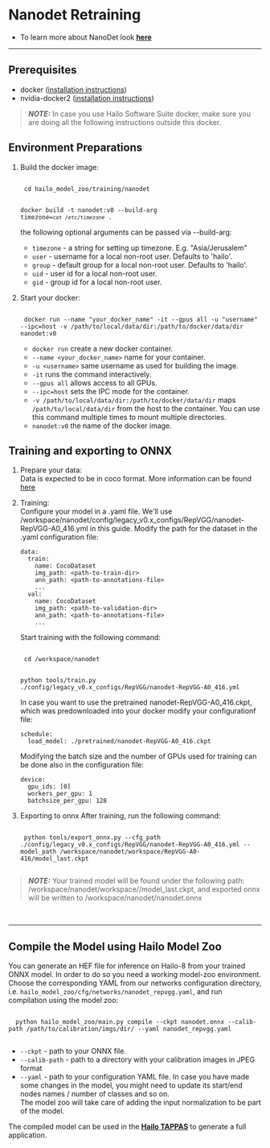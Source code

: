 # Nanodet Retraining
* To learn more about NanoDet look [**here**](https://github.com/hailo-ai/nanodet)
---

## Prerequisites
  * docker ([installation instructions](https://docs.docker.com/engine/install/ubuntu/))
  * nvidia-docker2 ([installation instructions](https://docs.nvidia.com/datacenter/cloud-native/container-toolkit/install-guide.html))
  > **_NOTE:_**  In case you use Hailo Software Suite docker, make sure you are doing all the following instructions outside this docker.
## Environment Preparations
1. Build the docker image:
    
    <code stage="docker_build">
    cd <span val="dockerfile_path">hailo_model_zoo/training/nanodet</span>

    docker build -t nanodet:v0 --build-arg timezone=`cat /etc/timezone` .
    </code>

    the following optional arguments can be passed via --build-arg:
    
    - `timezone` - a string for setting up timezone. E.g. "Asia/Jerusalem"
    - `user` - username for a local non-root user. Defaults to 'hailo'.
    - `group` - default group for a local non-root user. Defaults to 'hailo'.
    - `uid` - user id for a local non-root user.
    - `gid` - group id for a local non-root user.

2. Start your docker:

    <code stage="docker_run">
    docker run <span val="replace_none">--name "your_docker_name"</span> -it --gpus all <span val="replace_none">-u "username"</span> --ipc=host -v <span val="local_vol_path">/path/to/local/data/dir</span>:<span val="docker_vol_path">/path/to/docker/data/dir</span>  nanodet:v0
    </code>
    
      - `docker run` create a new docker container.
      - `--name <your_docker_name>` name for your container.
      - `-u <username>` same username as used for building the image.
      - `-it` runs the command interactively.
      - `--gpus all` allows access to all GPUs.
      - `--ipc=host` sets the IPC mode for the container.
      - `-v /path/to/local/data/dir:/path/to/docker/data/dir` maps `/path/to/local/data/dir` from the host to the container. You can use this command multiple times to mount multiple directories.
      - `nanodet:v0` the name of the docker image.

## Training and exporting to ONNX
1. Prepare your data: <br>
    Data is expected to be in coco format. More information can be found [here](https://cocodataset.org/#format-data)

2. Training: <br>
    Configure your model in a .yaml file. We'll use /workspace/nanodet/config/legacy_v0.x_configs/RepVGG/nanodet-RepVGG-A0_416.yml in this guide.
    Modify the path for the dataset in the .yaml configuration file:
    ```
    data:
      train:
        name: CocoDataset
        img_path: <path-to-train-dir>
        ann_path: <path-to-annotations-file>
        ...
      val:
        name: CocoDataset
        img_path: <path-to-validation-dir>
        ann_path: <path-to-annotations-file>
        ...
    ```

    Start training with the following command:
    
    <code stage="retrain">
    <span val="replace_none">cd /workspace/nanodet</span>
    
    python tools/train.py ./config/legacy_v0.x_configs/RepVGG/nanodet-RepVGG-A0_416.yml
    </code>

    In case you want to use the pretrained nanodet-RepVGG-A0_416.ckpt, which was predownloaded into your docker modify your configurationf file:
    ```
    schedule:
      load_model: ./pretrained/nanodet-RepVGG-A0_416.ckpt
    ```

    Modifying the batch size and the number of GPUs used for training can be done also in the configuration file:
    ```
    device:
      gpu_ids: [0]
      workers_per_gpu: 1
      batchsize_per_gpu: 128
    ```

3. Exporting to onnx
    After training, run the following command:
    
    <code stage="export">
    python tools/export_onnx.py --cfg_path ./config/legacy_v0.x_configs/RepVGG/nanodet-RepVGG-A0_416.yml --model_path /workspace/nanodet/workspace/RepVGG-A0-416/model_last.ckpt
    </code>

  > **_NOTE:_**  Your trained model will be found under the following path: /workspace/nanodet/workspace/<backbone-name>/model_last.ckpt, and exported onnx will be written to /workspace/nanodet/nanodet.onnx

<br>

---

## Compile the Model using Hailo Model Zoo
You can generate an HEF file for inference on Hailo-8 from your trained ONNX model.
In order to do so you need a working model-zoo environment.
Choose the corresponding YAML from our networks configuration directory, i.e. <code>hailo_model_zoo/cfg/networks/nanodet_repvgg.yaml</code>, and run compilation using the model zoo:  
  
  <code stage="compile">
  python <span val="mz_main_path">hailo_model_zoo/main.py</span> compile --ckpt <span val="local_path_to_onnx">nanodet.onnx</span> --calib-path <span val="calib_set_path">/path/to/calibration/imgs/dir/</span> --yaml <span val="yaml_file_path">nanodet_repvgg.yaml</span>
  </code>

  * <code>--ckpt</code> - path to your ONNX file.
  * <code>--calib-path</code> - path to a directory with your calibration images in JPEG format
  * <code>--yaml</code> - path to your configuration YAML file. In case you have made some changes in the model, you might need to update its start/end nodes names / number of classes and so on.  <br>
  The model zoo will take care of adding the input normalization to be part of the model.

The compiled model can be used in the [**Hailo TAPPAS**](https://hailo.ai/developer-zone/tappas-apps-toolkit/) to generate a full application.